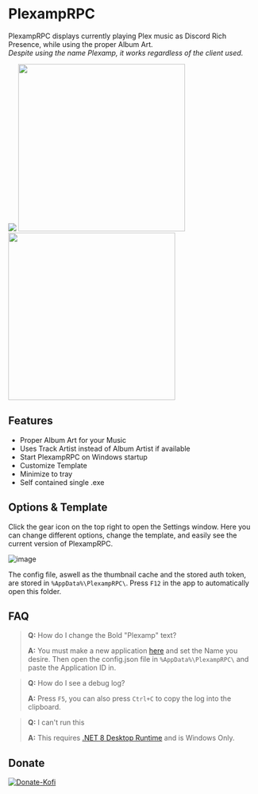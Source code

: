 # PlexampRPC
PlexampRPC displays currently playing Plex music as Discord Rich Presence, while using the proper Album Art.<br/> *Despite using the name Plexamp, it works regardless of the client used.*

<p float="left">
<img src="https://i.imgur.com/Cu5Qbya.png" />
<img src="https://i.imgur.com/cNsPQ7z.png" height="336" />
<img src="https://i.imgur.com/IAVWupR.png" height="336" />
</p>

## Features
- Proper Album Art for your Music
- Uses Track Artist instead of Album Artist if available 
- Start PlexampRPC on Windows startup
- Customize Template
- Minimize to tray
- Self contained single .exe

## Options & Template
Click the gear icon on the top right to open the Settings window. Here you can change different options, change the template, and easily see the current version of PlexampRPC.

![image](https://github.com/user-attachments/assets/d0fea5cb-ddcc-419b-8036-950fa93d76ce)


The config file, aswell as the thumbnail cache and the stored auth token, are stored in `%AppData%\PlexampRPC\`. Press `F12` in the app to automatically open this folder.

## FAQ
> **Q:** How do I change the Bold "Plexamp" text?
> 
> **A:** You must make a new application [here](https://discord.com/developers/applications) and set the Name you desire. Then open the config.json file in `%AppData%\PlexampRPC\` and paste the Application ID in.

> **Q:** How do I see a debug log?
> 
> **A:** Press `F5`, you can also press `Ctrl+C` to copy the log into the clipboard.

> **Q:** I can't run this
> 
> **A:** This requires [.NET 8 Desktop Runtime](https://dotnet.microsoft.com/en-us/download/dotnet/8.0#runtime-desktop-8.0.8) and is Windows Only.

## Donate
[![Donate-Kofi](https://ko-fi.com/img/githubbutton_sm.svg)](https://ko-fi.com/J3J63UBHG)
